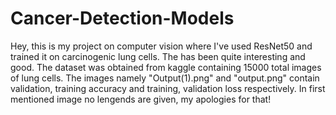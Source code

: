 # Cancer-Detection-Models
Hey, this is my project on computer vision where I've used ResNet50 and trained it on carcinogenic lung cells. The has been quite interesting and good. The dataset was obtained from kaggle containing 15000 total images of lung cells.
The images namely "Output(1).png" and "output.png" contain validation, training accuracy and training, validation loss respectively. In first mentioned image no lengends are given, my apologies for that!

